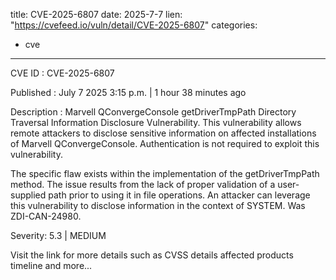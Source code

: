  
title: CVE-2025-6807
date: 2025-7-7
lien: "https://cvefeed.io/vuln/detail/CVE-2025-6807"
categories:
  - cve
---

CVE ID : CVE-2025-6807

Published :  July 7
2025
3:15 p.m. | 1 hour
38 minutes ago

Description : Marvell QConvergeConsole getDriverTmpPath Directory Traversal Information Disclosure Vulnerability. This vulnerability allows remote attackers to disclose sensitive information on affected installations of Marvell QConvergeConsole. Authentication is not required to exploit this vulnerability.

The specific flaw exists within the implementation of the getDriverTmpPath method. The issue results from the lack of proper validation of a user-supplied path prior to using it in file operations. An attacker can leverage this vulnerability to disclose information in the context of SYSTEM. Was ZDI-CAN-24980.

Severity: 5.3 | MEDIUM

Visit the link for more details
such as CVSS details
affected products
timeline
and more...

